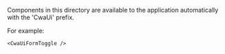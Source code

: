 Components in this directory are available to the application automatically with the 'CwaUi' prefix.

For example:
```vue
<CwaUiFormToggle />
```
